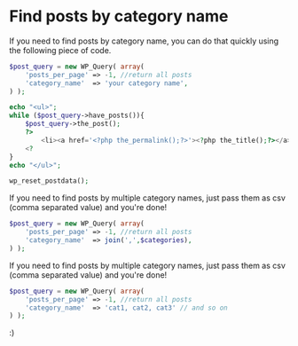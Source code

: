 # Find posts by category name

If you need to find posts by category name, you can do that quickly using the following piece of code. 

```php
$post_query = new WP_Query( array(
    'posts_per_page' => -1, //return all posts
    'category_name'  => 'your category name',
) );

echo "<ul>";
while ($post_query->have_posts()){
    $post_query->the_post();
    ?>
        <li><a href='<?php the_permalink();?>'><?php the_title();?></a></li>
    <?
}
echo "</ul>";

wp_reset_postdata();

```

If you need to find posts by multiple category names, just pass them as csv (comma separated value) and you're done!

```php
$post_query = new WP_Query( array(
    'posts_per_page' => -1, //return all posts
    'category_name'  => join(',',$categories),
) );
```

If you need to find posts by multiple category names, just pass them as csv (comma separated value) and you're done!

```php
$post_query = new WP_Query( array(
    'posts_per_page' => -1, //return all posts
    'category_name'  => 'cat1, cat2, cat3' // and so on
) );
```

:)